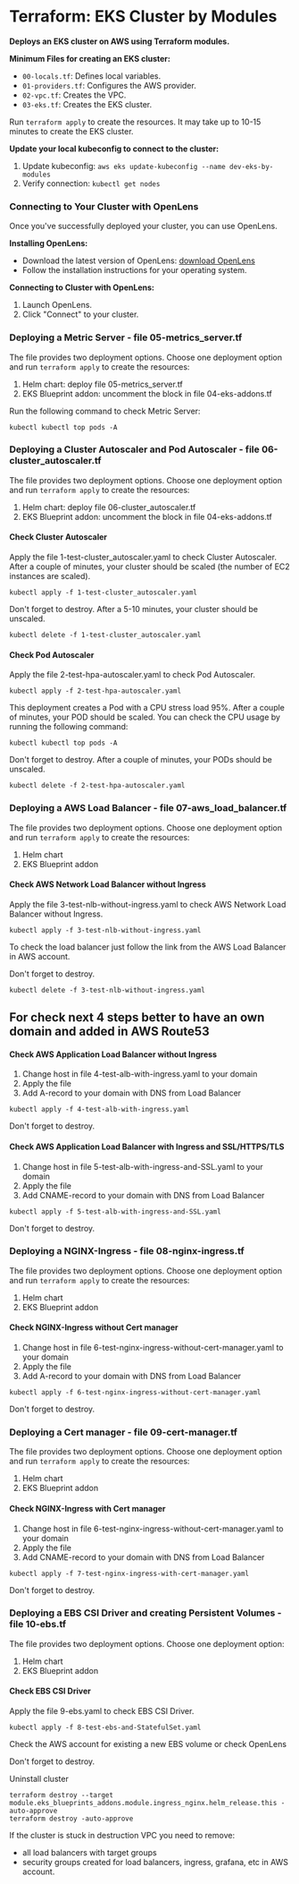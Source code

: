 # Terraform: EKS Cluster by Modules

**Deploys an EKS cluster on AWS using Terraform modules.**

**Minimum Files for creating an EKS cluster:**
* `00-locals.tf`: Defines local variables.
* `01-providers.tf`: Configures the AWS provider.
* `02-vpc.tf`: Creates the VPC.
* `03-eks.tf`: Creates the EKS cluster.

Run `terraform apply` to create the resources. It may take up to 10-15 minutes to create the EKS cluster.

**Update your local kubeconfig to connect to the cluster:**
1. Update kubeconfig: `aws eks update-kubeconfig --name dev-eks-by-modules`
2. Verify connection: `kubectl get nodes`

### Connecting to Your Cluster with OpenLens

Once you've successfully deployed your cluster, you can use OpenLens.

**Installing OpenLens:**
* Download the latest version of OpenLens: [download OpenLens](https://github.com/MuhammedKalkan/OpenLens/releases)
* Follow the installation instructions for your operating system.

**Connecting to Cluster with OpenLens:**
1. Launch OpenLens.
2. Click "Connect" to your cluster.

### Deploying a Metric Server - file 05-metrics_server.tf

The file provides two deployment options. Choose one deployment option and run `terraform apply` to create the resources:
1. Helm chart: deploy file 05-metrics_server.tf
2. EKS Blueprint addon: uncomment the block in file 04-eks-addons.tf

Run the following command to check Metric Server:

```shell
kubectl kubectl top pods -A
```

### Deploying a Cluster Autoscaler and Pod Autoscaler - file 06-cluster_autoscaler.tf

The file provides two deployment options. Choose one deployment option and run `terraform apply` to create the resources:
1. Helm chart: deploy file 06-cluster_autoscaler.tf
2. EKS Blueprint addon: uncomment the block in file 04-eks-addons.tf

#### Check Cluster Autoscaler

Apply the file 1-test-cluster_autoscaler.yaml to check Cluster Autoscaler. After a couple of minutes, your cluster should be scaled (the number of EC2 instances are scaled).

```shell
kubectl apply -f 1-test-cluster_autoscaler.yaml
```
Don't forget to destroy. After a 5-10 minutes, your cluster should be unscaled.

```shell
kubectl delete -f 1-test-cluster_autoscaler.yaml
```
#### Check Pod Autoscaler

Apply the file 2-test-hpa-autoscaler.yaml to check Pod Autoscaler.
```shell
kubectl apply -f 2-test-hpa-autoscaler.yaml
```
This deployment creates a Pod with a CPU stress load 95%. 
After a couple of minutes, your POD should be scaled. You can check the CPU usage by running the following command:
```shell
kubectl kubectl top pods -A
```
Don't forget to destroy. After a couple of minutes, your PODs should be unscaled.

```shell
kubectl delete -f 2-test-hpa-autoscaler.yaml
```

### Deploying a AWS Load Balancer - file 07-aws_load_balancer.tf

The file provides two deployment options. Choose one deployment option and run `terraform apply` to create the resources:
1. Helm chart
2. EKS Blueprint addon

#### Check AWS Network Load Balancer without Ingress

Apply the file 3-test-nlb-without-ingress.yaml to check AWS Network Load Balancer without Ingress.

```shell
kubectl apply -f 3-test-nlb-without-ingress.yaml
```
To check the load balancer just follow the link from the AWS Load Balancer in AWS account.

Don't forget to destroy. 

```shell
kubectl delete -f 3-test-nlb-without-ingress.yaml
```

## For check next 4 steps better to have an own domain and added in AWS Route53

#### Check AWS Application Load Balancer without Ingress

1. Change host in file 4-test-alb-with-ingress.yaml to your domain
2. Apply the file
3. Add A-record to your domain with DNS from Load Balancer
```shell
kubectl apply -f 4-test-alb-with-ingress.yaml
```
Don't forget to destroy.

#### Check AWS Application Load Balancer with Ingress and SSL/HTTPS/TLS
1. Change host in file 5-test-alb-with-ingress-and-SSL.yaml to your domain
2. Apply the file
3. Add CNAME-record to your domain with DNS from Load Balancer
```shell
kubectl apply -f 5-test-alb-with-ingress-and-SSL.yaml
```
Don't forget to destroy.

### Deploying a NGINX-Ingress - file 08-nginx-ingress.tf

The file provides two deployment options. Choose one deployment option and run `terraform apply` to create the resources:
1. Helm chart
2. EKS Blueprint addon

#### Check NGINX-Ingress without Cert manager
1. Change host in file 6-test-nginx-ingress-without-cert-manager.yaml to your domain
2. Apply the file
3. Add A-record to your domain with DNS from Load Balancer

```shell
kubectl apply -f 6-test-nginx-ingress-without-cert-manager.yaml
```
Don't forget to destroy.
### Deploying a Cert manager - file 09-cert-manager.tf
The file provides two deployment options. Choose one deployment option and run `terraform apply` to create the resources:
1. Helm chart
2. EKS Blueprint addon
#### Check NGINX-Ingress with Cert manager
1. Change host in file 6-test-nginx-ingress-without-cert-manager.yaml to your domain
2. Apply the file
3. Add CNAME-record to your domain with DNS from Load Balancer
```shell
kubectl apply -f 7-test-nginx-ingress-with-cert-manager.yaml
```
Don't forget to destroy.

### Deploying a EBS CSI Driver and creating Persistent Volumes - file 10-ebs.tf

The file provides two deployment options. Choose one deployment option:
1. Helm chart
2. EKS Blueprint addon

#### Check EBS CSI Driver

Apply the file 9-ebs.yaml to check EBS CSI Driver.
```shell
kubectl apply -f 8-test-ebs-and-StatefulSet.yaml
```
Check the AWS account for existing a new EBS volume or check OpenLens

Don't forget to destroy.


Uninstall cluster

```shell
terraform destroy --target module.eks_blueprints_addons.module.ingress_nginx.helm_release.this -auto-approve
terraform destroy -auto-approve
```

If the cluster is stuck in destruction VPC you need to remove:
- all load balancers with target groups
- security groups created for load balancers, ingress, grafana, etc in AWS account.